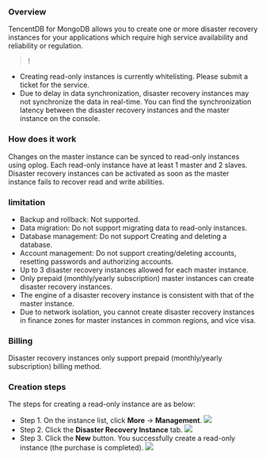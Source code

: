 ### Overview 
TencentDB for MongoDB allows you to create one or more disaster recovery instances for your applications which require high service availability and reliability or regulation.

>!
- Creating read-only instances is currently whitelisting. Please submit a ticket for the service.
- Due to delay in data synchronization, disaster recovery instances may not synchronize the data in real-time.  You can find the synchronization latency between the disaster recovery instances and the master instance on the console. 

### How does it work 
Changes on the master instance can be synced to read-only instances using oplog. Each read-only instance have at least 1 master and 2 slaves. Disaster recovery instances can be activated as soon as the master instance fails to recover read and write abilities.

### limitation
 - Backup and rollback: Not supported.
 - Data migration: Do not support migrating data to read-only instances.
 - Database management: Do not support Creating and deleting a database.
 - Account management: Do not support creating/deleting accounts, resetting passwords and authorizing accounts.
 - Up to 3 disaster recovery instances allowed for each master instance.
 - Only prepaid (monthly/yearly subscription) master instances can create disaster recovery instances.
 - The engine of a disaster recovery instance is consistent with that of the master instance.
- Due to network isolation, you cannot create disaster recovery instances in finance zones for master instances in common regions, and vice visa.

### Billing  
Disaster recovery instances only support prepaid (monthly/yearly subscription) billing method.

### Creation steps 
The steps for creating a read-only instance are as below:
- Step 1. On the instance list, click **More** -> **Management**.
	![](https://main.qcloudimg.com/raw/708eae19f300afe99a69281e9e02a6b6.png)
- Step 2. Click the **Disaster Recovery Instance** tab.
	![](https://main.qcloudimg.com/raw/d189ed8906f9b4130892ad1104444809.png)
- Step 3. Click the **New** button. You successfully create a read-only instance (the purchase is completed). 
	![](https://main.qcloudimg.com/raw/f3a793223473a283c7f96e1dbf026f4c.png)


